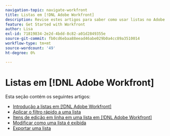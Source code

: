 ```yaml
---
navigation-topic: navigate-workfront
title: Listas em [!DNL Adobe Workfront]
description: Revise estes artigos para saber como usar listas no Adobe Workfront.
feature: Get Started with Workfront
author: Lisa
exl-id: 71819834-2e2d-4bdd-8c82-a01d2849355e
source-git-commit: fb0cd6ebaa88eead46abe029b0a4cc89a3510014
workflow-type: tm+mt
source-wordcount: '49'
ht-degree: 0%

---
```


# Listas em [!DNL Adobe Workfront]

Esta seção contém os seguintes artigos:

* [Introdução a listas em [!DNL Adobe Workfront]](../../../workfront-basics/navigate-workfront/use-lists/view-items-in-a-list.md)
* [Aplicar o filtro rápido a uma lista](../../../workfront-basics/navigate-workfront/use-lists/apply-quick-filter-list.md)
* [Itens de edição em linha em uma lista em [!DNL Adobe Workfront]](../../../workfront-basics/navigate-workfront/use-lists/inline-edit-objects.md)
* [Modificar como uma lista é exibida](../../../workfront-basics/navigate-workfront/use-lists/modify-list-display.md)
* [Exportar uma lista](../../../workfront-basics/navigate-workfront/use-lists/export-lists.md)

